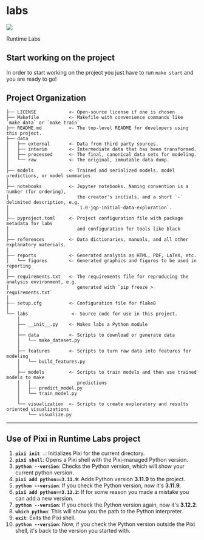 # labs

<a target="_blank" href="https://cookiecutter-data-science.drivendata.org/">
    <img src="https://img.shields.io/badge/CCDS-Project%20template-328F97?logo=cookiecutter" />
</a>

Runtime Labs

## Start working on the project

In order to start working on the project you just have to run `make start` and you are ready to go!

## Project Organization

```
├── LICENSE            <- Open-source license if one is chosen
├── Makefile           <- Makefile with convenience commands like `make data` or `make train`
├── README.md          <- The top-level README for developers using this project.
├── data
│   ├── external       <- Data from third party sources.
│   ├── interim        <- Intermediate data that has been transformed.
│   ├── processed      <- The final, canonical data sets for modeling.
│   └── raw            <- The original, immutable data dump.
│
├── models             <- Trained and serialized models, model predictions, or model summaries
│
├── notebooks          <- Jupyter notebooks. Naming convention is a number (for ordering),
│                         the creator's initials, and a short `-` delimited description, e.g.
│                         `1.0-jqp-initial-data-exploration`.
│
├── pyproject.toml     <- Project configuration file with package metadata for labs
│                         and configuration for tools like black
│
├── references         <- Data dictionaries, manuals, and all other explanatory materials.
│
├── reports            <- Generated analysis as HTML, PDF, LaTeX, etc.
│   └── figures        <- Generated graphics and figures to be used in reporting
│
├── requirements.txt   <- The requirements file for reproducing the analysis environment, e.g.
│                         generated with `pip freeze > requirements.txt`
│
├── setup.cfg          <- Configuration file for flake8
│
└── labs                <- Source code for use in this project.
    │
    ├── __init__.py    <- Makes labs a Python module
    │
    ├── data           <- Scripts to download or generate data
    │   └── make_dataset.py
    │
    ├── features       <- Scripts to turn raw data into features for modeling
    │   └── build_features.py
    │
    ├── models         <- Scripts to train models and then use trained models to make
    │   │                 predictions
    │   ├── predict_model.py
    │   └── train_model.py
    │
    └── visualization  <- Scripts to create exploratory and results oriented visualizations
        └── visualize.py
```

--------

## Use of Pixi in Runtime Labs project

1. **`pixi init .`**: Initializes Pixi for the current directory.
2. **`pixi shell`**: Opens a Pixi shell with the Pixi-managed Python version.
3. **`python --version`**: Checks the Python version, which will show your current python version.
4. **`pixi add python==3.11.9`**: Adds Python version **3.11.9** to the project.
5. **`python --version`**: If you check the Python version, now it's **3.11.9**.
6. **`pixi add python==3.12.2`**: If for some reason you made a mistake you can add a new version.
7. **`python --version`**: If you check the Python version again, now it's **3.12.2**.
8. **`which python`**: This will show you the path to the Python interpreter.
9. **`exit`**: Exits the Pixi shell.
10. **`python --version`**: Now, if you check the Python version outside the Pixi shell, it's back to the version you started with. 

